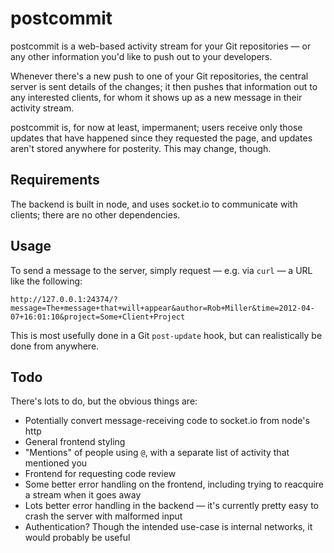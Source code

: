 # postcommit

postcommit is a web-based activity stream for your Git repositories — or any other information you'd like to push out to your developers.

Whenever there's a new push to one of your Git repositories, the central server is sent details of the changes; it then pushes that information out to any interested clients, for whom it shows up as a new message in their activity stream.

postcommit is, for now at least, impermanent; users receive only those updates that have happened since they requested the page, and updates aren't stored anywhere for posterity. This may change, though.

## Requirements

The backend is built in node, and uses socket.io to communicate with clients; there are no other dependencies.

## Usage

To send a message to the server, simply request — e.g. via `curl` — a URL like the following:

	http://127.0.0.1:24374/?message=The+message+that+will+appear&author=Rob+Miller&time=2012-04-07+16:01:10&project=Some+Client+Project

This is most usefully done in a Git `post-update` hook, but can realistically be done from anywhere.

## Todo

There's lots to do, but the obvious things are:

* Potentially convert message-receiving code to socket.io from node's http
* General frontend styling
* "Mentions" of people using `@`, with a separate list of activity that mentioned you
* Frontend for requesting code review
* Some better error handling on the frontend, including trying to reacquire a stream when it goes away
* Lots better error handling in the backend — it's currently pretty easy to crash the server with malformed input
* Authentication? Though the intended use-case is internal networks, it would probably be useful